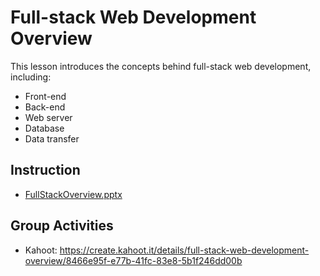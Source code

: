 # Full-stack Web Development Overview
This lesson introduces the concepts behind full-stack web development, including:
- Front-end
- Back-end
- Web server
- Database
- Data transfer

## Instruction
- [FullStackOverview.pptx](FullStackOverview.pptx)

## Group Activities
- Kahoot: https://create.kahoot.it/details/full-stack-web-development-overview/8466e95f-e77b-41fc-83e8-5b1f246dd00b